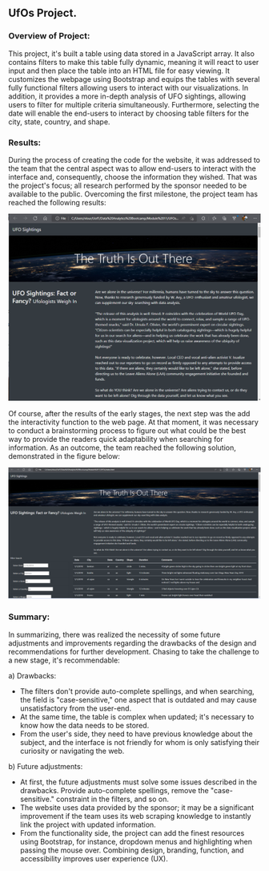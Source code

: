 ## UfOs Project.

### Overview of Project:

This project, it's built a table using data stored in a JavaScript array. It also contains filters to make this table fully dynamic, meaning it will react to user input and then place the table into an HTML file for easy viewing. It customizes the webpage using Bootstrap and equips the tables with several fully functional filters allowing users to interact with our visualizations.
In addition, it provides a more in-depth analysis of UFO sightings, allowing users to filter for multiple criteria simultaneously. Furthermore, selecting the date will enable the end-users to interact by choosing table filters for the city, state, country, and shape.

### Results:

During the process of creating the code for the website, it was addressed to the team that the central aspect was to allow end-users to interact with the interface and, consequently, choose the information they wished. That was the project's focus; all research performed by the sponsor needed to be available to the public. Overcoming the first milestone, the project team has reached the following results:

![](static/images/phase_01.png)

Of course, after the results of the early stages, the next step was the add the interactivity function to the web page. At that moment, it was necessary to conduct a brainstorming process to figure out what could be the best way to provide the readers quick adaptability when searching for information. As an outcome, the team reached the following solution, demonstrated in the figure below:

![](static/images/phase_02.png)

### Summary:

In summarizing, there was realized the necessity of some future adjustments and improvements regarding the drawbacks of the design and recommendations for further development. Chasing to take the challenge to a new stage, it's recommendable:

a) Drawbacks:
- The filters don't provide auto-complete spellings, and when searching, the field is "case-sensitive," one aspect that is outdated and may cause unsatisfactory from the user-end.
- At the same time, the table is complex when updated; it's necessary to know how the data needs to be stored.
- From the user's side, they need to have previous knowledge about the subject, and the interface is not friendly for whom is only satisfying their curiosity or navigating the web.

b) Future adjustments:
- At first, the future adjustments must solve some issues described in the drawbacks. Provide auto-complete spellings, remove the "case-sensitive." constraint in the filters, and so on.
- The website uses data provided by the sponsor; it may be a significant improvement if the team uses its web scraping knowledge to instantly link the project with updated information.
- From the functionality side, the project can add the finest resources using Bootstrap, for instance, dropdown menus and highlighting when passing the mouse over. Combining design, branding, function, and accessibility improves user experience (UX).